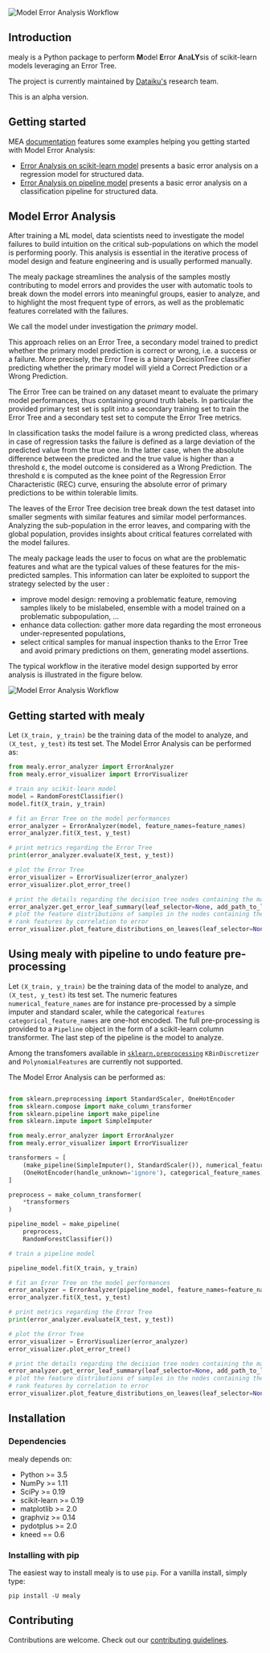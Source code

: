 ![Model Error Analysis Workflow](https://raw.githubusercontent.com/dataiku/mealy/main/doc/_static/Logo_mealy_final.png)

## Introduction

mealy is a Python package to perform **M**odel **E**rror **A**na**LY**sis of scikit-learn models leveraging an Error Tree.

The project is currently maintained by [Dataiku's](https://www.dataiku.com/) research team.

This is an alpha version.

## Getting started

MEA [documentation](https://dataiku.github.io/mealy/) features some examples helping you getting started with Model Error Analysis:

- [Error Analysis on scikit-learn model](https://dataiku.github.io/mealy/auto_examples/plot_mealy.html) presents a basic error analysis on a regression model for structured data.
- [Error Analysis on pipeline model](https://dataiku.github.io/mealy/auto_examples/plot_mealy_pipeline.html) presents a basic error analysis on a classification pipeline for structured data.

## Model Error Analysis

After training a ML model, data scientists need to investigate the model failures to build intuition on the critical sub-populations
on which the model is performing poorly. This analysis is essential in the iterative process of model design and feature engineering
and is usually performed manually.

The mealy package streamlines the analysis of the samples mostly contributing to model errors and provides the user with
automatic tools to break down the model errors into meaningful groups, easier to analyze, and to highlight the most frequent
type of errors, as well as the problematic features correlated with the failures.

We call the model under investigation the _primary_ model.

This approach relies on an Error Tree, a secondary model trained to predict whether the primary
model prediction is correct or wrong, i.e. a success or a failure. More precisely, the Error Tree is a binary DecisionTree classifier
predicting whether the primary model will yield a Correct Prediction or a Wrong Prediction.

The Error Tree can be trained on any dataset meant to evaluate the primary model performances, thus containing ground truth labels.
In particular the provided primary test set is split into a secondary training set to train the Error Tree and a secondary test set
to compute the Error Tree metrics.

In classification tasks the model failure is a wrong predicted class, whereas in case of regression tasks the failure is
defined as a large deviation of the predicted value from the true one. In the latter case, when the absolute difference
between the predicted and the true value is higher than a threshold ε, the model outcome is considered as a Wrong Prediction.
The threshold ε is computed as the knee point of the Regression Error Characteristic (REC) curve, ensuring the absolute error
of primary predictions to be within tolerable limits.

The leaves of the Error Tree decision tree break down the test dataset into smaller segments with similar features and similar
model performances. Analyzing the sub-population in the error leaves, and comparing with the global population, provides
insights about critical features correlated with the model failures.

The mealy package leads the user to focus on what are the problematic features and what are the typical values of these features
for the mis-predicted samples. This information can later be exploited to support the strategy selected by the user :

- improve model design: removing a problematic feature, removing samples likely to be mislabeled, ensemble with a model trained
  on a problematic subpopulation, ...
- enhance data collection: gather more data regarding the most erroneous under-represented populations,
- select critical samples for manual inspection thanks to the Error Tree and avoid primary predictions on them, generating model assertions.

The typical workflow in the iterative model design supported by error analysis is illustrated in the figure below.

![Model Error Analysis Workflow](https://raw.githubusercontent.com/dataiku/mealy/main/doc/_static/mealy_flow.png?token=ACQTHLPSN7JU6AXC6OJRL4S7W2PXA)

## Getting started with mealy

Let `(X_train, y_train)` be the training data of the model to analyze, and `(X_test, y_test)` its test set.
The Model Error Analysis can be performed as:

```python
from mealy.error_analyzer import ErrorAnalyzer
from mealy.error_visualizer import ErrorVisualizer

# train any scikit-learn model
model = RandomForestClassifier()
model.fit(X_train, y_train)

# fit an Error Tree on the model performances
error_analyzer = ErrorAnalyzer(model, feature_names=feature_names)
error_analyzer.fit(X_test, y_test)

# print metrics regarding the Error Tree
print(error_analyzer.evaluate(X_test, y_test))

# plot the Error Tree
error_visualizer = ErrorVisualizer(error_analyzer)
error_visualizer.plot_error_tree()

# print the details regarding the decision tree nodes containing the majority of errors
error_analyzer.get_error_leaf_summary(leaf_selector=None, add_path_to_leaves=True, print_summary=True);
# plot the feature distributions of samples in the nodes containing the majority of errors
# rank features by correlation to error
error_visualizer.plot_feature_distributions_on_leaves(leaf_selector=None, top_k_features=3)

```

## Using mealy with pipeline to undo feature pre-processing

Let `(X_train, y_train)` be the training data of the model to analyze, and `(X_test, y_test)` its test set.
The numeric features `numerical_feature_names` are for instance pre-processed by a simple imputer and standard scaler,
while the categorical `features categorical_feature_names` are one-hot encoded.
The full pre-processing is provided to a `Pipeline` object in the form of a scikit-learn column transformer.
The last step of the pipeline is the model to analyze.

Among the transfomers available in [`sklearn.preprocessing`](https://scikit-learn.org/stable/modules/classes.html#module-sklearn.preprocessing)
`KBinDiscretizer` and `PolynomialFeatures` are currently not supported.

The Model Error Analysis can be performed as:

```python

from sklearn.preprocessing import StandardScaler, OneHotEncoder
from sklearn.compose import make_column_transformer
from sklearn.pipeline import make_pipeline
from sklearn.impute import SimpleImputer

from mealy.error_analyzer import ErrorAnalyzer
from mealy.error_visualizer import ErrorVisualizer

transformers = [
    (make_pipeline(SimpleImputer(), StandardScaler()), numerical_feature_names),
    (OneHotEncoder(handle_unknown='ignore'), categorical_feature_names)
]

preprocess = make_column_transformer(
    *transformers
)

pipeline_model = make_pipeline(
    preprocess,
    RandomForestClassifier())

# train a pipeline model

pipeline_model.fit(X_train, y_train)

# fit an Error Tree on the model performances
error_analyzer = ErrorAnalyzer(pipeline_model, feature_names=feature_names)
error_analyzer.fit(X_test, y_test)

# print metrics regarding the Error Tree
print(error_analyzer.evaluate(X_test, y_test))

# plot the Error Tree
error_visualizer = ErrorVisualizer(error_analyzer)
error_visualizer.plot_error_tree()

# print the details regarding the decision tree nodes containing the majority of errors
error_analyzer.get_error_leaf_summary(leaf_selector=None, add_path_to_leaves=True, print_summary=True);
# plot the feature distributions of samples in the nodes containing the majority of errors
# rank features by correlation to error
error_visualizer.plot_feature_distributions_on_leaves(leaf_selector=None, top_k_features=3)

```

## Installation

### Dependencies

mealy depends on:

- Python >= 3.5
- NumPy >= 1.11
- SciPy >= 0.19
- scikit-learn >= 0.19
- matplotlib >= 2.0
- graphviz >= 0.14
- pydotplus >= 2.0
- kneed == 0.6

### Installing with pip

The easiest way to install mealy is to use `pip`. For a vanilla install, simply type:

    pip install -U mealy

## Contributing

Contributions are welcome. Check out our [contributing guidelines](CONTRIBUTING.md).

